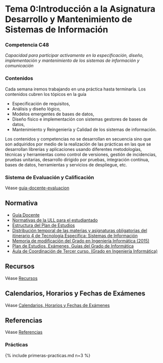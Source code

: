 # Tema 0:Introducción a la Asignatura Desarrollo y Mantenimiento de Sistemas de Información

### Competencia C48  

*Capacidad para participar activamente en la especificación, diseño, implementación y mantenimiento de los sistemas de información y comunicación*

### Contenidos

Cada semana iremos trabajando en una práctica hasta terminarla. Los contenidos cubren
los tópicos en la guía 

- Especificación de requisitos, 
- Análisis y diseño lógico, 
- Modelos emergentes de bases de datos,
- Diseño físico e implementación con sistemas gestores de bases de datos, 
- Mantenimiento y Reingeniería y Calidad de los sistemas de información.

Los contenidos y competencias no se desarrollan en secuencia sino que son adquiridos por medio de la realización de las prácticas
en las que se desarrollan librerías y aplicaciones usando diferentes metodologías, técnicas y herramientas como control de versiones, gestión de incidencias, pruebas unitarias, desarrollo dirigido por pruebas, integración contínua, bases de datos, herramientas y servicios de despliegue, etc.

### Sistema de Evaluación y Calificación

Véase [guia-docente-evaluacion](guia-docente-evaluacion)

## Normativa

* [Guía Docente](https://www.ull.es/apps/guias/guias/view_guide_course/2324/139264413/) 
* [Normativas de la ULL para el estudiantado](https://www.ull.es/portal/normativa/estudiantes/)
* [Estructura del Plan de Estudios](https://www.ull.es/grados/ingenieria-informatica/plan-de-estudios/estructura-del-plan-de-estudios/)
* [Distribución temporal de las materias y asignaturas obligatorias del itinerario 4 de Tecnología Específica: Sistemas de Información](https://drive.google.com/file/d/1zo-xNyfhotrraVDc66ACPrLSkJlHjQgK/view)
* [Memoria de modificación del Grado en Ingeniería Informática (2015)](https://drive.google.com/open?id=1B0iU3svFd27UVgXHvh36iFXAYQh0RxXM)
* <a href="https://www.ull.es/grados/ingenieria-informatica/" target="_blank">Plan de Estudios, Exámenes, Guías del Grado de Informática</a>
* <a href="https://campusvirtual.ull.es/facultades/course/view.php?id=100" target="_blank">Aula de Coordinación de Tercer curso. (Grado en Ingeniería Informática)</a>


## Recursos

Véase [Recursos](../resources.md)

## Calendarios, Horarios y Fechas de Exámenes

Véase [Calendarios, Horarios y Fechas de Exámenes](../timetables.md)

## Referencias

Véase [Referencias](../references.md)

### Prácticas

{% include primeras-practicas.md n=3 %}





